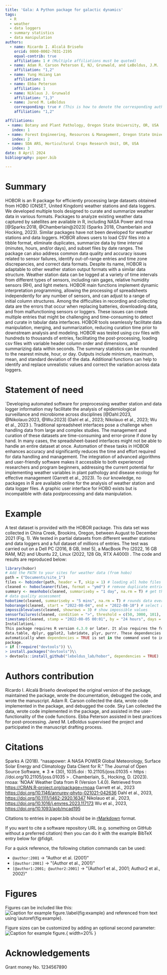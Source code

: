 ```yaml
---
title: 'Gala: A Python package for galactic dynamics'
tags:
  - R
  - weather
  - data loggers
  - summary statistics
  - data manipulation
authors:
  - name: Ricardo I. Alcalá Briseño
    orcid: 0000-0002-7031-2195
    equal-contrib: true
    affiliation: 1 # (Multiple affiliations must be quoted)
  - name: Adam R. Carson Peterson E, NJ, Grunwald, and LeBoldus, J.M.
    affiliation: "1,2"
  - name: Yung Hsiang Lan
    affiliation: 1
  - name: Ebba Peterson
    affiliation: 1
  - name: Niklaus J. Grunwald 
    affiliation: "1,3"
  - name: Jared M. LeBoldus
    corresponding: true # (This is how to denote the corresponding author)
    affiliation: "1,2"

affiliations:
 - name: Botany and Plant Pathology, Oregon State University, OR, USA
   index: 1
 - name: Forest Engineering, Resources & Management, Oregon State University, OR, USA
   index: 2
 - name: SDA ARS, Horticultural Crops Research Unit, OR, USA
   index: 3
date: 8 April 2024
bibliography: paper.bib

---
```


# Summary

HOBOR is an R package for efficiently processing large datasets obtained from HOBO (ONSET, United Kingdom) weather stations and data loggers. We developed multiple tools designed to curate and summarize weather data in various formats. Packages to analyze existing weather data captured by satellites are available in R, including NASA Power and rnoa [@Sparks:2018, @Chamberlain@2023] (Sparks 2018, Chamberlain and Hocking, 2023). Similar packages have not been developed for weather stations and data loggers. HOBOR allows users to load CSV files into a tibble format, eliminate duplicates, summarize data by time interval (minutes, hours, and/or days), and subset files by date ranges. The package can also address common data quality and accuracy issues related to sensor failures, identify out-of-range entries and time zone discrepancies, and correct data formats. Despite its name, HOBOR is adaptable to other weather station output formats with a similar data structure.
Weather station data can be logged at a variety of time intervals from different types of sensors, including rain gages, relative humidity sensors (RH), and light meters. HOBOR main functions implement dynamic interpretation programming, allowing the processing of spreadsheets independently for any number of sensors, and can adjust to a range of initial column structures. Among the difficulties in recording and collecting data are the errors that occur when replacing batteries, downloading data, and from malfunctioning sensors or loggers. These issues can create multiple entries that might be challenging and time-consuming to detect and curate in tabular data interfaces.
HOBOR tools seamlessly facilitate data manipulation, merging, and summarization, reducing curation time prior to downstream analysis and modeling. HOBOR was tested using csv files with hundreds to thousands of entries, facilitating the post-processing, loading csv files with variable header column order and dimensions, and summarizing data within seconds.  The summary statistics can be rounded to the nearest minute, hour, or day. Outputs include minimum, maximum, mean, and standard deviation of the data. Additional functions can help to identify and replace unrealistic values and correct the variation across data loggers. 

# Statement of need

`Developing automated software for preprocessing weather station and data logger information may facilitate the analysis of epidemiological surveillance and microbiome across disciplines [@Dahl:2023, @Nikolauo:2023, @Wu:2023] (Dahl et al., 2023; Nikolauo et al., 2023; Wu et al., 2023 ). Traditional spreadsheet interfaces pose a challenge when handling data from large and complex studies. The management and curation of these datasets are time-consuming and error-prone if done by hand. In many cases, the spreadsheet-based interfaces might not be able to handle an entire dataset at once. Automation of these tasks in HOBOR enhances accuracy and significantly reduces the time and effort required for data handling and management. The integration of advanced algorithms and user-friendly software makes it accessible to both experienced researchers and program beginners, addressing the current potential for implementing weather variables in plant pathology and disease ecology for effective management (Garrett et al., 2023). To our knowledge, no packages in R are available online for the analysis of weather station and data logger files. A graphic user interface for HOBO exists but is incompatible with data postprocessing and data manipulation.

# Example
A test dataset is provided with the HOBOR package. This data set was collected in China
Creek, Brookins, Oregon, between August to December 2021 (Fig. 1). We tested in partial
datasets from different weather stations and data loggers and a full dataset of millions of
entries. The test was carried out on a Dell PC (2016, 8 GB, Intel 5), a MacBook Pro (2022, 16 GB RAM, M2) and Ubuntu 22, Linux (2022, 128 Gb, RTX A4000) . The code and results are reproduced below:
```R
library(hobor)
# Add the PATH to your sites for weather data (from hobo)
path = ("Documents/site_1")
files <- hobinder(path, header = T, skip = 1) # loading all hobo files
cleaned <- hobocleaner(files, format = "ymd") # remvoe duplicate entries
summary <- meanhobo(cleaned, summariseby = "1 day", na.rm = T) # get the summary statistics by "1 day"
# data quality assessment
hobotime(cleaned, summariseby = "5 mins", na.rm = T) # rounds data every 5 minutes
hoborange(cleaned, start = "2022-08-04", end = "2022-08-10") # select a time window
impossiblevalues(cleaned, showrows = 3) # show impossible values
sensorfailures(cleaned, condition = ">", threshold = c(50, 3000, 101), opt = c("Temp", "Rain", RH)  # flag impossible values to NA
timestamp(cleaned, stamp = "2022-08-05 00:01", by = "24 hours", days = 100, na.rm = TRUE, plot = TRUE) # shows the trends by time range  .
InstallationL:
This package requires R version 4.3.0 or later. It also requires the following packages:
data.table, dplyr, ggplot2, lubridate, plyr, purrr. These dependencies should be installed
automatically when dependencies = TRUE is set in the command used to install the
package.
> if (!require("devtools")) \\
> install.packages("devtools")\\
> devtools::install_github("leboldus_lab/hobor", dependencies = TRUE)
```

# Authors contribution
Ricardo I. Alcalá Briseño developed the original version of the package, maintained the
package, wrote the documentation, debugged the code, and wrote the manuscript. Adam R.
Carson collected the data, wrote code implemented in the package, and debugged the code.
Sky Lan collected the data, wrote code implemented in the package, and assisted in the user-functionality of the code functions. Ebba Peterson assisted in best practices for post-processing. Jared M. LeBoldus supervised the project and participated in the manuscript drafting process.


# Citations

Sparks A (2018). “nasapower: A NASA POWER Global Meteorology, Surface Solar Energy
and Climatology Data Client for R.” The Journal of Open Source Software, ∗ 3 ∗
(30), 1035.doi : 10.21105/joss.01035 < https : //doi.org/10.21105/joss.01035 > .
Chamberlain, S., Hocking, D. (2023). rnoaa: ’NOAA’ Weather Data from R (Version
1.4.0). Retrieved from https://CRAN.R-project.org/package=rnoaa
Garrett et al., 2023 https://doi.org/10.1146/annurev-phyto-021021-042636
Dahl et al., 2023, https://doi.org/10.1111/1462-2920.16347
Nikolauo et al., 2023, https://doi.org/10.1016/j.envres.2023.117173
Wu et al., 2023, https://doi.org/10.1093/aob/mcad195


Citations to entries in paper.bib should be in
[rMarkdown](http://rmarkdown.rstudio.com/authoring_bibliographies_and_citations.html)
format.

If you want to cite a software repository URL (e.g. something on GitHub without a preferred
citation) then you can do it with the example BibTeX entry below for @fidgit.

For a quick reference, the following citation commands can be used:
- `@author:2001`  ->  "Author et al. (2001)"
- `[@author:2001]` -> "(Author et al., 2001)"
- `[@author1:2001; @author2:2001]` -> "(Author1 et al., 2001; Author2 et al., 2002)"

# Figures

Figures can be included like this:
![Caption for example figure.\label{fig:example}](figure.png)
and referenced from text using \autoref{fig:example}.

Figure sizes can be customized by adding an optional second parameter:
![Caption for example figure.](figure.png){ width=20% }

# Acknowledgements

Grant money No. 1234567890

